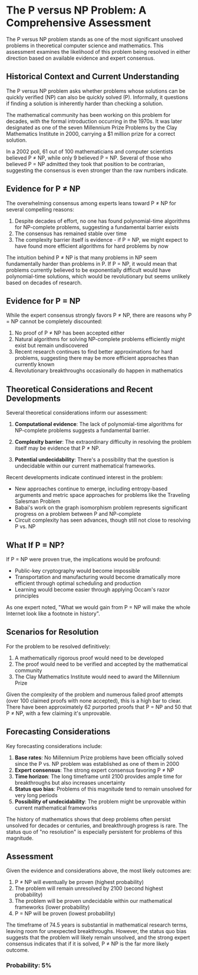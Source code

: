 # The P versus NP Problem: A Comprehensive Assessment

The P versus NP problem stands as one of the most significant unsolved problems in theoretical computer science and mathematics. This assessment examines the likelihood of this problem being resolved in either direction based on available evidence and expert consensus.

## Historical Context and Current Understanding

The P versus NP problem asks whether problems whose solutions can be quickly verified (NP) can also be quickly solved (P). Informally, it questions if finding a solution is inherently harder than checking a solution.

The mathematical community has been working on this problem for decades, with the formal introduction occurring in the 1970s. It was later designated as one of the seven Millennium Prize Problems by the Clay Mathematics Institute in 2000, carrying a $1 million prize for a correct solution.

In a 2002 poll, 61 out of 100 mathematicians and computer scientists believed P ≠ NP, while only 9 believed P = NP. Several of those who believed P = NP admitted they took that position to be contrarian, suggesting the consensus is even stronger than the raw numbers indicate.

## Evidence for P ≠ NP

The overwhelming consensus among experts leans toward P ≠ NP for several compelling reasons:

1. Despite decades of effort, no one has found polynomial-time algorithms for NP-complete problems, suggesting a fundamental barrier exists
2. The consensus has remained stable over time
3. The complexity barrier itself is evidence - if P = NP, we might expect to have found more efficient algorithms for hard problems by now

The intuition behind P ≠ NP is that many problems in NP seem fundamentally harder than problems in P. If P = NP, it would mean that problems currently believed to be exponentially difficult would have polynomial-time solutions, which would be revolutionary but seems unlikely based on decades of research.

## Evidence for P = NP

While the expert consensus strongly favors P ≠ NP, there are reasons why P = NP cannot be completely discounted:

1. No proof of P ≠ NP has been accepted either
2. Natural algorithms for solving NP-complete problems efficiently might exist but remain undiscovered
3. Recent research continues to find better approximations for hard problems, suggesting there may be more efficient approaches than currently known
4. Revolutionary breakthroughs occasionally do happen in mathematics

## Theoretical Considerations and Recent Developments

Several theoretical considerations inform our assessment:

1. **Computational evidence**: The lack of polynomial-time algorithms for NP-complete problems suggests a fundamental barrier.

2. **Complexity barrier**: The extraordinary difficulty in resolving the problem itself may be evidence that P ≠ NP.

3. **Potential undecidability**: There's a possibility that the question is undecidable within our current mathematical frameworks.

Recent developments indicate continued interest in the problem:

- New approaches continue to emerge, including entropy-based arguments and metric space approaches for problems like the Traveling Salesman Problem
- Babai's work on the graph isomorphism problem represents significant progress on a problem between P and NP-complete
- Circuit complexity has seen advances, though still not close to resolving P vs. NP

## What If P = NP?

If P = NP were proven true, the implications would be profound:

- Public-key cryptography would become impossible
- Transportation and manufacturing would become dramatically more efficient through optimal scheduling and production
- Learning would become easier through applying Occam's razor principles

As one expert noted, "What we would gain from P = NP will make the whole Internet look like a footnote in history".

## Scenarios for Resolution

For the problem to be resolved definitively:

1. A mathematically rigorous proof would need to be developed
2. The proof would need to be verified and accepted by the mathematical community
3. The Clay Mathematics Institute would need to award the Millennium Prize

Given the complexity of the problem and numerous failed proof attempts (over 100 claimed proofs with none accepted), this is a high bar to clear. There have been approximately 62 purported proofs that P = NP and 50 that P ≠ NP, with a few claiming it's unprovable.

## Forecasting Considerations

Key forecasting considerations include:

1. **Base rates**: No Millennium Prize problems have been officially solved since the P vs. NP problem was established as one of them in 2000
2. **Expert consensus**: The strong expert consensus favoring P ≠ NP
3. **Time horizon**: The long timeframe until 2100 provides ample time for breakthroughs but also increases uncertainty
4. **Status quo bias**: Problems of this magnitude tend to remain unsolved for very long periods
5. **Possibility of undecidability**: The problem might be unprovable within current mathematical frameworks

The history of mathematics shows that deep problems often persist unsolved for decades or centuries, and breakthrough progress is rare. The status quo of "no resolution" is especially persistent for problems of this magnitude.

## Assessment

Given the evidence and considerations above, the most likely outcomes are:

1. P ≠ NP will eventually be proven (highest probability)
2. The problem will remain unresolved by 2100 (second highest probability)
3. The problem will be proven undecidable within our mathematical frameworks (lower probability)
4. P = NP will be proven (lowest probability)

The timeframe of 74.5 years is substantial in mathematical research terms, leaving room for unexpected breakthroughs. However, the status quo bias suggests that the problem will likely remain unsolved, and the strong expert consensus indicates that if it is solved, P ≠ NP is the far more likely outcome.

### Probability: 5%